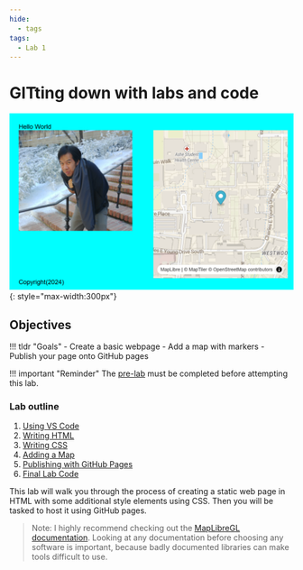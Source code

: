 ```yaml
---
hide:
  - tags
tags:
  - Lab 1
---
```

# GITting down with labs and code

![](././media/hello_world.png){: style="max-width:300px"}

## Objectives

!!! tldr "Goals"
    - Create a basic webpage
    - Add a map with markers
    - Publish your page onto GitHub pages

!!! important "Reminder"
	The [pre-lab](../../assignments/week1/prelab) must be completed before attempting this lab.


### Lab outline

1. [Using VS Code](./0.md)
2. [Writing HTML](./1.md)
3. [Writing CSS](./2.md)
4. [Adding a Map](./3.md)
5. [Publishing with GitHub Pages](./4.md)
6. [Final Lab Code](./5.md)
   

This lab will walk you through the process of creating a static web page in HTML with some additional style elements using CSS. Then you will be tasked to host it using GitHub pages.
 
>Note: I highly recommend checking out the [MapLibreGL documentation](https://maplibre.org/maplibre-gl-js/docs/). Looking at any documentation before choosing any software is important, because badly documented libraries can make tools difficult to use. 
